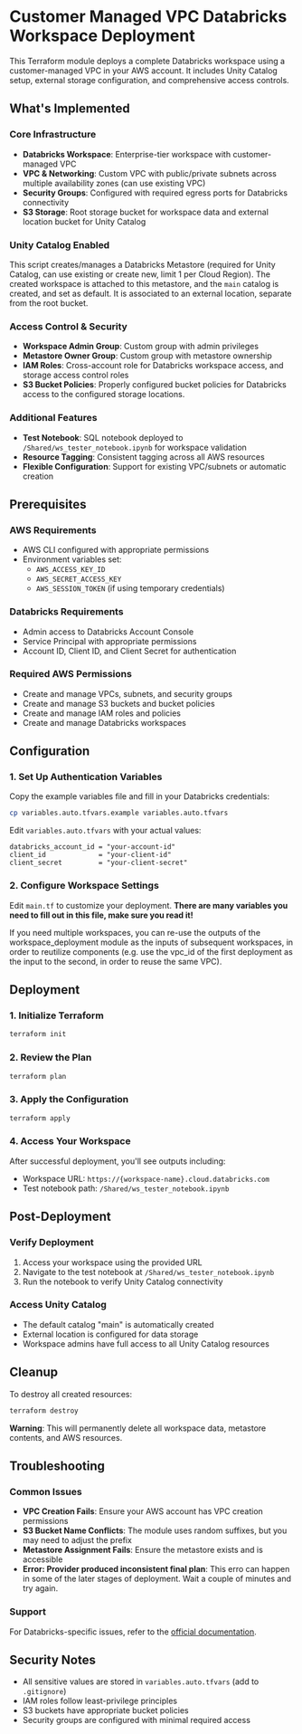 # Customer Managed VPC Databricks Workspace Deployment

This Terraform module deploys a complete Databricks workspace using a customer-managed VPC in your AWS account. It includes Unity Catalog setup, external storage configuration, and comprehensive access controls.

## What's Implemented

### Core Infrastructure
- **Databricks Workspace**: Enterprise-tier workspace with customer-managed VPC
- **VPC & Networking**: Custom VPC with public/private subnets across multiple availability zones (can use existing VPC)
- **Security Groups**: Configured with required egress ports for Databricks connectivity
- **S3 Storage**: Root storage bucket for workspace data and external location bucket for Unity Catalog

### Unity Catalog Enabled
This script creates/manages a Databricks Metastore (required for Unity Catalog, can use existing or create new, limit 1 per Cloud Region). The created workspace is attached to this metastore, and the `main` catalog is created, and set as default. It is associated to an external location, separate from the root bucket.

### Access Control & Security
- **Workspace Admin Group**: Custom group with admin privileges
- **Metastore Owner Group**: Custom group with metastore ownership
- **IAM Roles**: Cross-account role for Databricks workspace access, and storage access control roles
- **S3 Bucket Policies**: Properly configured bucket policies for Databricks access to the configured storage locations.

### Additional Features
- **Test Notebook**: SQL notebook deployed to `/Shared/ws_tester_notebook.ipynb` for workspace validation
- **Resource Tagging**: Consistent tagging across all AWS resources
- **Flexible Configuration**: Support for existing VPC/subnets or automatic creation

## Prerequisites

### AWS Requirements
- AWS CLI configured with appropriate permissions
- Environment variables set:
  - `AWS_ACCESS_KEY_ID`
  - `AWS_SECRET_ACCESS_KEY` 
  - `AWS_SESSION_TOKEN` (if using temporary credentials)

### Databricks Requirements
- Admin access to Databricks Account Console
- Service Principal with appropriate permissions
- Account ID, Client ID, and Client Secret for authentication

### Required AWS Permissions
- Create and manage VPCs, subnets, and security groups
- Create and manage S3 buckets and bucket policies
- Create and manage IAM roles and policies
- Create and manage Databricks workspaces

## Configuration

### 1. Set Up Authentication Variables

Copy the example variables file and fill in your Databricks credentials:

```bash
cp variables.auto.tfvars.example variables.auto.tfvars
```

Edit `variables.auto.tfvars` with your actual values:
```hcl
databricks_account_id = "your-account-id"
client_id             = "your-client-id"
client_secret         = "your-client-secret"
```

### 2. Configure Workspace Settings

Edit `main.tf` to customize your deployment. **There are many variables you need to fill out in this file, make sure you read it!**

If you need multiple workspaces, you can re-use the outputs of the workspace_deployment module as the inputs of subsequent workspaces, in order to reutilize components (e.g. use the vpc_id of the first deployment as the input to the second, in order to reuse the same VPC).

## Deployment

### 1. Initialize Terraform
```bash
terraform init
```

### 2. Review the Plan
```bash
terraform plan
```

### 3. Apply the Configuration
```bash
terraform apply
```

### 4. Access Your Workspace

After successful deployment, you'll see outputs including:
- Workspace URL: `https://{workspace-name}.cloud.databricks.com`
- Test notebook path: `/Shared/ws_tester_notebook.ipynb`

## Post-Deployment

### Verify Deployment
1. Access your workspace using the provided URL
2. Navigate to the test notebook at `/Shared/ws_tester_notebook.ipynb`
3. Run the notebook to verify Unity Catalog connectivity

### Access Unity Catalog
- The default catalog "main" is automatically created
- External location is configured for data storage
- Workspace admins have full access to all Unity Catalog resources

## Cleanup

To destroy all created resources:
```bash
terraform destroy
```

**Warning**: This will permanently delete all workspace data, metastore contents, and AWS resources.

## Troubleshooting

### Common Issues
- **VPC Creation Fails**: Ensure your AWS account has VPC creation permissions
- **S3 Bucket Name Conflicts**: The module uses random suffixes, but you may need to adjust the prefix
- **Metastore Assignment Fails**: Ensure the metastore exists and is accessible
- **Error: Provider produced inconsistent final plan**: This erro can happen in some of the later stages of deployment. Wait a couple of minutes and try again.

### Support
For Databricks-specific issues, refer to the [official documentation](https://docs.databricks.com/aws/en/getting-started/onboarding-account).

## Security Notes

- All sensitive values are stored in `variables.auto.tfvars` (add to `.gitignore`)
- IAM roles follow least-privilege principles
- S3 buckets have appropriate bucket policies
- Security groups are configured with minimal required access